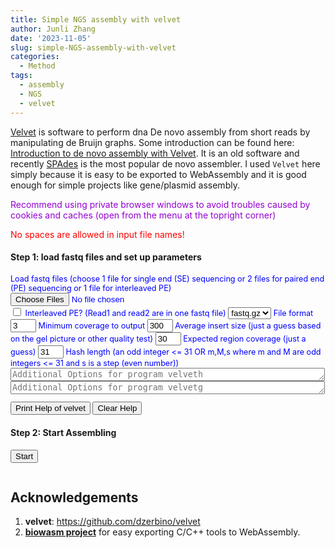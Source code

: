 ```yaml
---
title: Simple NGS assembly with velvet
author: Junli Zhang
date: '2023-11-05'
slug: simple-NGS-assembly-with-velvet
categories:
  - Method
tags:
  - assembly
  - NGS
  - velvet
---
```


<!--<script src="https://biowasm.com/cdn/v3/aioli.js"></script>
<script type="module" src="/libs/velvet.js"></script>
 <script type="module">
  import { run, printHelp, clearHelp } from "/libs/velvet.js";
  window.run = run;
  window.printHelp = printHelp;
  window.clearHelp = clearHelp;
</script> -->

[Velvet](https://github.com/dzerbino/velvet) is software to perform dna De novo assembly from short reads by manipulating de Bruijn graphs. Some introduction can be found here:
[Introduction to de novo assembly with Velvet](https://www.melbournebioinformatics.org.au/tutorials/tutorials/assembly/assembly-background/). It is an old software and recently [SPAdes](https://github.com/ablab/spades) is the most popular de novo assembler. I used `Velvet` here simply because it is easy to be exported to WebAssembly and it is good enough for simple projects like gene/plasmid assembly.



<p id=recommend" style="color:darkviolet;">Recommend using private browser windows to avoid troubles caused by cookies and caches (open from the menu at the topright corner)</p>
<p id=recommend2" style="color:red;">No spaces are allowed in input file names!</p>

<h4>Step 1: load fastq files and set up parameters</h4>
<div id="options" style="font-size:90%;color:blue;">
<label for="fastq">Load fastq files (choose 1 file for single end (SE) sequencing or 2 files for paired end (PE) sequencing or 1 file for interleaved PE)</label><br>
<input id="fastq" type="file" multiple><br>
<p id="demoFq" style="display:none;"></p>

<input type="checkbox" id="interleaved" name="interleaved" value="--interleaved_in">
<label for="interleaved">Interleaved PE? (Read1 and read2 are in one fastq file)</label>

<select name="fileFormat" id="fileFormat">
  <option value="-fastq.gz">fastq.gz</option>
  <option value="-fastq">fastq</option>
  <!-- <option value="-fasta.gz">fasta.gz</option>
  <option value="-fasta">fasta</option>
  <option value="-sam">sam</option>
  <option value="-bam">bam</option> -->
</select>
<label for="fileFormat">File format</label>

<input id="minCov" name="minCov" value="3" size="2">
<label for="minCov">Minimum coverage to output</label>

<input id="insertSize" name="insertSize" value="300" size="2">
<label for="insertSize">Average insert size (just a guess based on the gel picture or other quality test)</label>

<input id="expCov" name="expCov" value="30" size="2">
<label for="expCov">Expected region coverage (just a guess)</label>

<input id="hashLength" name="hashLength" value="31" size="2">
<label for="hashLength">Hash length (an odd integer <= 31 OR m,M,s where m and M are odd integers <= 31 and s is a step (even number))</label>

<textarea id="addopt1" name="addopt2" rows="1" cols="60" placeholder="Additional Options for program velveth"></textarea><br>

<textarea id="addopt2" name="addopt2" rows="1" cols="60" placeholder="Additional Options for program velvetg"></textarea><br>

<!-- <button id="printHelp" onclick="printHelp()">Print Help of fastp</button>
<button id="clearHelp" onclick="clearHelp()">Clear Help</button><br> -->
<button id="printHelp">Print Help of velvet</button>
<button id="clearHelp">Clear Help</button><br>

<p id="help"></p>
</div>
<h4>Step 2: Start Assembling</h4>
<!-- <button id="run" onclick="run()">Start</button> -->
<button id="run">Start</button>

<div id="download-btn" style="display:none">
    <h4>Step 3: Download the assembled contig</h4>
    <button id="download" >Download the assembled contigs</button><br><br>
    <!-- <a id="downloadLink" download>Download Assembly</a> -->
</a>
</div>
<p id="error" style="color:red;"></p>
<pre><code id="stdout"></code></pre>

## Acknowledgements
1. **velvet**: https://github.com/dzerbino/velvet
2. [**biowasm project**](https://github.com/biowasm/biowasm) for easy exporting C/C++ tools to WebAssembly.

<script src="/tools/aioli/latest/aioli.js"></script>
<script src="/libs/FileSaver.min.js"></script>
<script src="/libs/velvet-v2.js"></script>